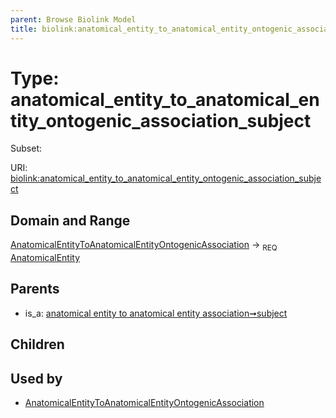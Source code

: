 ```yaml
---
parent: Browse Biolink Model
title: biolink:anatomical_entity_to_anatomical_entity_ontogenic_association_subject
---
```


# Type: anatomical_entity_to_anatomical_entity_ontogenic_association_subject

Subset:




URI: [biolink:anatomical_entity_to_anatomical_entity_ontogenic_association_subject](https://w3id.org/biolink/vocab/anatomical_entity_to_anatomical_entity_ontogenic_association_subject)

## Domain and Range

[AnatomicalEntityToAnatomicalEntityOntogenicAssociation](AnatomicalEntityToAnatomicalEntityOntogenicAssociation.md) ->  <sub>REQ</sub> [AnatomicalEntity](AnatomicalEntity.md)

## Parents

 *  is_a: [anatomical entity to anatomical entity association➞subject](anatomical_entity_to_anatomical_entity_association_subject.md)

## Children


## Used by

 * [AnatomicalEntityToAnatomicalEntityOntogenicAssociation](AnatomicalEntityToAnatomicalEntityOntogenicAssociation.md)
